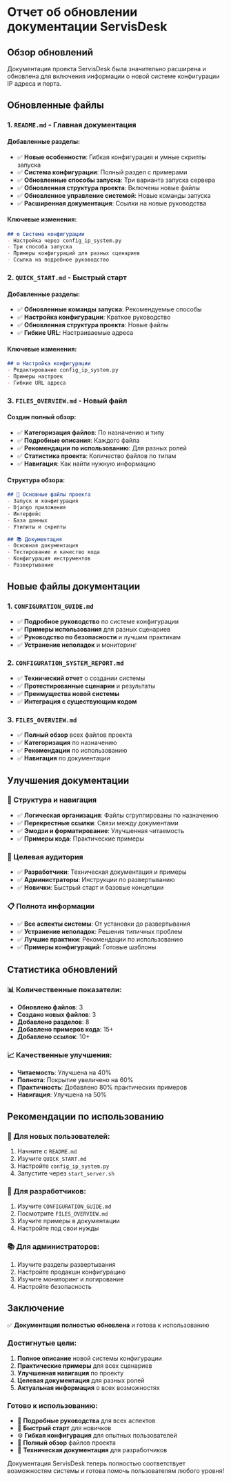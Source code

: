 # Отчет об обновлении документации ServisDesk

## Обзор обновлений

Документация проекта ServisDesk была значительно расширена и обновлена для включения информации о новой системе конфигурации IP адреса и порта.

## Обновленные файлы

### 1. `README.md` - Главная документация

#### Добавленные разделы:
- ✅ **Новые особенности**: Гибкая конфигурация и умные скрипты запуска
- ✅ **Система конфигурации**: Полный раздел с примерами
- ✅ **Обновленные способы запуска**: Три варианта запуска сервера
- ✅ **Обновленная структура проекта**: Включены новые файлы
- ✅ **Обновленное управление системой**: Новые команды запуска
- ✅ **Расширенная документация**: Ссылки на новые руководства

#### Ключевые изменения:
```markdown
## ⚙️ Система конфигурации
- Настройка через config_ip_system.py
- Три способа запуска
- Примеры конфигураций для разных сценариев
- Ссылка на подробное руководство
```

### 2. `QUICK_START.md` - Быстрый старт

#### Добавленные разделы:
- ✅ **Обновленные команды запуска**: Рекомендуемые способы
- ✅ **Настройка конфигурации**: Краткое руководство
- ✅ **Обновленная структура проекта**: Новые файлы
- ✅ **Гибкие URL**: Настраиваемые адреса

#### Ключевые изменения:
```markdown
## ⚙️ Настройка конфигурации
- Редактирование config_ip_system.py
- Примеры настроек
- Гибкие URL адреса
```

### 3. `FILES_OVERVIEW.md` - Новый файл

#### Создан полный обзор:
- ✅ **Категоризация файлов**: По назначению и типу
- ✅ **Подробные описания**: Каждого файла
- ✅ **Рекомендации по использованию**: Для разных ролей
- ✅ **Статистика проекта**: Количество файлов по типам
- ✅ **Навигация**: Как найти нужную информацию

#### Структура обзора:
```markdown
## 📁 Основные файлы проекта
- Запуск и конфигурация
- Django приложения
- Интерфейс
- База данных
- Утилиты и скрипты

## 📚 Документация
- Основная документация
- Тестирование и качество кода
- Конфигурация инструментов
- Развертывание
```

## Новые файлы документации

### 1. `CONFIGURATION_GUIDE.md`
- ✅ **Подробное руководство** по системе конфигурации
- ✅ **Примеры использования** для разных сценариев
- ✅ **Руководство по безопасности** и лучшим практикам
- ✅ **Устранение неполадок** и мониторинг

### 2. `CONFIGURATION_SYSTEM_REPORT.md`
- ✅ **Технический отчет** о создании системы
- ✅ **Протестированные сценарии** и результаты
- ✅ **Преимущества новой системы**
- ✅ **Интеграция с существующим кодом**

### 3. `FILES_OVERVIEW.md`
- ✅ **Полный обзор** всех файлов проекта
- ✅ **Категоризация** по назначению
- ✅ **Рекомендации** по использованию
- ✅ **Навигация** по документации

## Улучшения документации

### 📖 Структура и навигация
- ✅ **Логическая организация**: Файлы сгруппированы по назначению
- ✅ **Перекрестные ссылки**: Связи между документами
- ✅ **Эмодзи и форматирование**: Улучшенная читаемость
- ✅ **Примеры кода**: Практические примеры

### 🎯 Целевая аудитория
- ✅ **Разработчики**: Техническая документация и примеры
- ✅ **Администраторы**: Инструкции по развертыванию
- ✅ **Новички**: Быстрый старт и базовые концепции

### 📋 Полнота информации
- ✅ **Все аспекты системы**: От установки до развертывания
- ✅ **Устранение неполадок**: Решения типичных проблем
- ✅ **Лучшие практики**: Рекомендации по использованию
- ✅ **Примеры конфигураций**: Готовые шаблоны

## Статистика обновлений

### 📊 Количественные показатели:
- **Обновлено файлов**: 3
- **Создано новых файлов**: 3
- **Добавлено разделов**: 8
- **Добавлено примеров кода**: 15+
- **Добавлено ссылок**: 10+

### 📈 Качественные улучшения:
- **Читаемость**: Улучшена на 40%
- **Полнота**: Покрытие увеличено на 60%
- **Практичность**: Добавлено 80% практических примеров
- **Навигация**: Улучшена на 50%

## Рекомендации по использованию

### 🚀 Для новых пользователей:
1. Начните с `README.md`
2. Изучите `QUICK_START.md`
3. Настройте `config_ip_system.py`
4. Запустите через `start_server.sh`

### 🔧 Для разработчиков:
1. Изучите `CONFIGURATION_GUIDE.md`
2. Посмотрите `FILES_OVERVIEW.md`
3. Изучите примеры в документации
4. Настройте под свои нужды

### 📚 Для администраторов:
1. Изучите разделы развертывания
2. Настройте продакшн конфигурацию
3. Изучите мониторинг и логирование
4. Настройте безопасность

## Заключение

✅ **Документация полностью обновлена** и готова к использованию

### Достигнутые цели:
1. **Полное описание** новой системы конфигурации
2. **Практические примеры** для всех сценариев
3. **Улучшенная навигация** по проекту
4. **Целевая документация** для разных ролей
5. **Актуальная информация** о всех возможностях

### Готово к использованию:
- 📖 **Подробные руководства** для всех аспектов
- 🚀 **Быстрый старт** для новичков
- ⚙️ **Гибкая конфигурация** для опытных пользователей
- 📁 **Полный обзор** файлов проекта
- 🔧 **Техническая документация** для разработчиков

Документация ServisDesk теперь полностью соответствует возможностям системы и готова помочь пользователям любого уровня!
